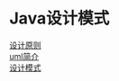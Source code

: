 # Java设计模式

[设计原则](./src/main/java/com/kris/principle/设计原则.md)\
[uml简介](./src/main/java/com/kris/uml/uml.md)\
[设计模式](./src/main/java/com/kris/designpattern/设计模式.md)